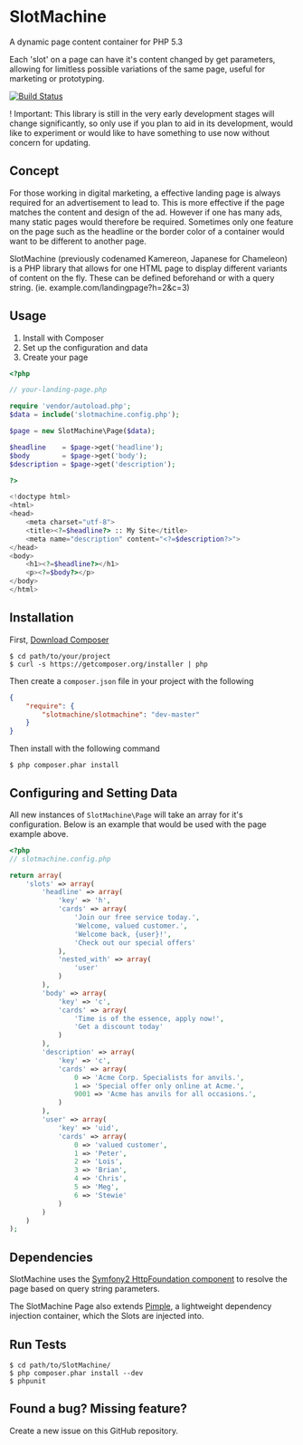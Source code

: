 SlotMachine
========

A dynamic page content container for PHP 5.3

Each 'slot' on a page can have it's content changed by get parameters, allowing for limitless possible variations of the same page, useful for marketing or prototyping.

[![Build Status](https://travis-ci.org/archfizz/slotmachine.png)](https://travis-ci.org/archfizz/slotmachine)

! Important: This library is still in the very early development stages will change significantly, so only use if you plan to aid in its development, would like to experiment or would like to have something to use now without concern for updating.

Concept
-------

For those working in digital marketing, a effective landing page is always
required for an advertisement to lead to. This is more effective if the page
matches the content and design of the ad. However if one has many ads, many
static pages would therefore be required. Sometimes only one feature on the
page such as the headline or the border color of a container would want to be
different to another page.

SlotMachine (previously codenamed Kamereon, Japanese for Chameleon) is a PHP library that allows for one HTML page
to display different variants of content on the fly. These can be defined
beforehand or with a query string. (ie. example.com/landingpage?h=2&c=3)

Usage
-----

1. Install with Composer
2. Set up the configuration and data
3. Create your page

```php
<?php

// your-landing-page.php

require 'vendor/autoload.php';
$data = include('slotmachine.config.php');

$page = new SlotMachine\Page($data);

$headline    = $page->get('headline');
$body        = $page->get('body');
$description = $page->get('description');

?>

<!doctype html>
<html>
<head>
    <meta charset="utf-8">
    <title><?=$headline?> :: My Site</title>
    <meta name="description" content="<?=$description?>">
</head>
<body>
    <h1><?=$headline?></h1>
    <p><?=$body?></p>
</body>
</html>
```

Installation
----------------------------

First, [Download Composer](http://getcomposer.org/download/)

    $ cd path/to/your/project
    $ curl -s https://getcomposer.org/installer | php


Then create a `composer.json` file in your project with the following

```json
{
    "require": {
        "slotmachine/slotmachine": "dev-master"
    }
}
```

Then install with the following command

    $ php composer.phar install

Configuring and Setting Data
----------------------------

All new instances of `SlotMachine\Page` will take an array for it's configuration.
Below is an example that would be used with the page example above.

```php
<?php
// slotmachine.config.php

return array(
    'slots' => array(
        'headline' => array(
            'key' => 'h',
            'cards' => array(
                'Join our free service today.',
                'Welcome, valued customer.',
                'Welcome back, {user}!',
                'Check out our special offers'
            ),
            'nested_with' => array(
                'user'
            )
        ),
        'body' => array(
            'key' => 'c',
            'cards' => array(
                'Time is of the essence, apply now!',
                'Get a discount today'
            )
        ),
        'description' => array(
            'key' => 'c',
            'cards' => array(
                0 => 'Acme Corp. Specialists for anvils.',
                1 => 'Special offer only online at Acme.',
                9001 => 'Acme has anvils for all occasions.',
            )
        ),
        'user' => array(
            'key' => 'uid',
            'cards' => array(
                0 => 'valued customer',
                1 => 'Peter',
                2 => 'Lois',
                3 => 'Brian',
                4 => 'Chris',
                5 => 'Meg',
                6 => 'Stewie'
            )
        )
    )
);
```

Dependencies
------------

SlotMachine uses the [Symfony2 HttpFoundation component](http://symfony.com/doc/current/components/http_foundation/introduction.html) to resolve the page based on query string parameters. 

The SlotMachine Page also extends [Pimple](pimple.sensiolabs.org), a lightweight dependency injection container, which the Slots are injected into.

Run Tests
---------

    $ cd path/to/SlotMachine/
    $ php composer.phar install --dev
    $ phpunit


Found a bug? Missing feature?
-----------------------------

Create a new issue on this GitHub repository.



